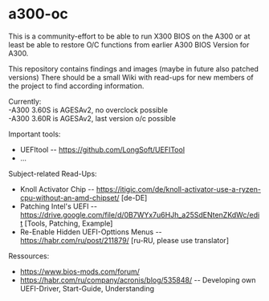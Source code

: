 # a300-oc
This is a community-effort to be able to run X300 BIOS on the A300 or at least be able to restore O/C functions from earlier A300 BIOS Version for A300.

This repository contains findings and images (maybe in future also patched versions)
There should be a small Wiki with read-ups for new members of the project to find
according information.

Currently: \
-A300 3.60S is AGESAv2, no overclock possible \
-A300 3.60R is AGESAv2, last version o/c possible

Important tools:
- UEFItool -- https://github.com/LongSoft/UEFITool
- ...

Subject-related Read-Ups:
- Knoll Activator Chip -- https://itigic.com/de/knoll-activator-use-a-ryzen-cpu-without-an-amd-chipset/ [de-DE]
- Patching Intel's UEFI -- https://drive.google.com/file/d/0B7WYx7u6HJh_a25SdENtenZKdWc/edit [Tools, Patching, Example]
- Re-Enable Hidden UEFI-Opttions Menus -- https://habr.com/ru/post/211879/ [ru-RU, please use translator]

Ressources:
- https://www.bios-mods.com/forum/
- https://habr.com/ru/company/acronis/blog/535848/ -- Developing own UEFI-Driver, Start-Guide, Understanding
